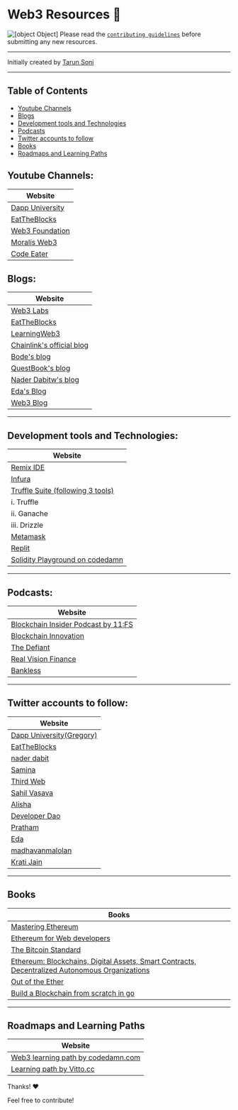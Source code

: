# Web3 Resources 🚀

![[object Object]](https://socialify.git.ci/tarun-soni/web3-resources/image?description=1&font=Inter&forks=1&language=1&name=1&owner=1&pattern=Plus&stargazers=1&theme=Light)
Please read the [`contributing guidelines`](./guidelines.md) before submitting any new resources.

---

Initially created by [Tarun Soni](https://github.com/tarun-soni)

---

## Table of Contents

- [Youtube Channels](#youtube-channels)
- [Blogs](#blogs)
- [Development tools and Technologies](#development-tools-and-technologies)
- [Podcasts](#podcasts)
- [Twitter accounts to follow](#twitter-accounts-to-follow)
- [Books](#books)
- [Roadmaps and Learning Paths](#roadmaps-and-learning-paths)

## Youtube Channels:

| Website                                                     |
| ----------------------------------------------------------- |
| [Dapp University](https://www.youtube.com/c/DappUniversity) |
| [EatTheBlocks](https://www.youtube.com/c/EatTheBlocks)      |
| [Web3 Foundation](https://www.youtube.com/c/WEB3Foundation) |
| [Moralis Web3](https://www.youtube.com/c/MoralisWeb3)       |
| [Code Eater](https://www.youtube.com/c/CodeEater21)         |

## Blogs:

| Website                                                    |
| ---------------------------------------------------------- |
| [Web3 Labs](https://blog.web3labs.com)                     |
| [EatTheBlocks](https://eattheblocks.com/blog)              |
| [LearningWeb3](https://learningweb3.hashnode.dev)          |
| [Chainlink's official blog](https://twitter.com/chainlink) |
| [Bode's blog](https://olabodeolusegun.hashnode.dev)        |
| [QuestBook's blog](https://blog.questbook.app)             |
| [Nader Dabitw's blog](https://dev.to/dabit3)               |
| [Eda's Blog](https://eda.hashnode.dev)                     |
| [Web3 Blog](https://remote3.co/blog)                       |

---

## Development tools and Technologies:

| Website                                                           |
| ----------------------------------------------------------------- |
| [Remix IDE](https://remix.ethereum.org)                           |
| [Infura](https://infura.io)                                       |
| [Truffle Suite (following 3 tools)](https://www.trufflesuite.com) |
| i. Truffle                                                        |
| ii. Ganache                                                       |
| iii. Drizzle                                                      |
| [Metamask](https://metamask.io)                                   |
| [Replit](https://replit.com)                                      |
| [Solidity Playground on codedamn](https://codedamn.com/playgrounds)                                 |
---

## Podcasts:

| Website                                                                  |
| ------------------------------------------------------------------------ |
| [Blockchain Insider Podcast by 11:FS](https://bi.11fs.com)               |
| [Blockchain Innovation](https://blockchain.global/blockchain-innovation) |
| [The Defiant](https://thedefiant.io/)                                    |
| [Real Vision Finance](https://www.youtube.com/c/RealVisionFinance)       |
| [Bankless](https://www.youtube.com/c/Bankless)                           |

---

## Twitter accounts to follow:

| Website                                                        |
| -------------------------------------------------------------- |
| [Dapp University(Gregory)](https://twitter.com/DappUniversity) |
| [EatTheBlocks](https://twitter.com/eattheblocks)               |
| [nader dabit](https://twitter.com/dabit3)                      |
| [Samina](https://twitter.com/saminacodes)                      |
| [Third Web](https://twitter.com/thirdweb_)                     |
| [Sahil Vasava](https://twitter.com/ShlVee)                     |
| [Alisha](https://twitter.com/futurealisha)                     |
| [Developer Dao](https://twitter.com/developer_dao)             |
| [Pratham](https://twitter.com/PrasoonPratham)                  |
| [Eda](https://twitter.com/edatweets_)                          |
| [madhavanmalolan](https://twitter.com/madhavanmalolan)         |
| [Krati Jain](https://twitter.com/kratijain)                    |

---

## Books

| Books                                                                                                                                                                         |
| ----------------------------------------------------------------------------------------------------------------------------------------------------------------------------- |
| [Mastering Ethereum](https://read.amazon.in/kp/embed?asin=B07KGLNL76&preview=newtab&linkCode=kperef_=cm_sw_r_kb_dp_VGY3S4C92RK59N319D6G)                                      |
| [Ethereum for Web developers](https://read.amazon.in/kp/embed?asin=B07YG38V6C&preview=newtab&linkCode=kpe&ref_=cm_sw_r_kb_dp_ZA1Z98698JE6TA133EDP)                            |
| [The Bitcoin Standard](https://read.amazon.in/kp/embed?asin=B07BPM3GZQ&preview=newtab&linkCode=kpe&ref_=cm_sw_r_kb_dp_TDW2W4BYAA6ENGBYJZYA)                                   |
| [Ethereum: Blockchains, Digital Assets, Smart Contracts, Decentralized Autonomous Organizations](https://www.amazon.com/dp/1523930470/ref=cm_sw_r_tw_dp_1GSCQHBVA3GAR4HC7JM8) |
| [Out of the Ether](https://read.amazon.in/kp/embed?asin=B08HSRLSCB&preview=newtab&linkCode=kpe&ref_=cm_sw_r_kb_dp_E0EBGH8BYX1FVNDEC8M7)                                       |
| [Build a Blockchain from scratch in go](https://web3coach.gumroad.com/l/build-a-blockchain-from-scratch-in-go)                                                                |
---
## Roadmaps and Learning Paths

| Website                                                                 |
| ----------------------------------------------------------------------- |
| [Web3 learning path by codedamn.com](https://codedamn.com/learning-paths/web3) |
| [Learning path by Vitto.cc](https://vitto.cc/web3-and-solidity-smart-contracts-development-roadmap/)   |

Thanks! ❤️

Feel free to contribute!

